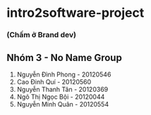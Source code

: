 # intro2software-project
### (Chấm ở Brand dev)
## Nhóm 3 - No Name Group
1. Nguyễn Đình Phong - 20120546
2. Cao Đinh Quí - 20120560
3. Nguyễn Thanh Tân - 20120369
4. Ngô Thị Ngọc Bội - 20120044
5. Nguyễn Minh Quân - 20120554
